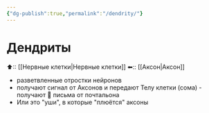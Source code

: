 ```yaml
---
{"dg-publish":true,"permalink":"/dendrity/"}
---
```



# Дендриты
⬆::  [[Нервные клетки\|Нервные клетки]]
⬅:: [[Аксон\|Аксон]]

- разветвленные отростки нейронов
- получают сигнал от Аксонов и передают Телу клетки (сома) - получают 📧 письма от почтальона
- Или это "уши", в которые "плюётся" аксоны